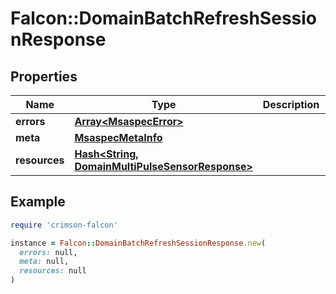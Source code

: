 # Falcon::DomainBatchRefreshSessionResponse

## Properties

| Name | Type | Description | Notes |
| ---- | ---- | ----------- | ----- |
| **errors** | [**Array&lt;MsaspecError&gt;**](MsaspecError.md) |  |  |
| **meta** | [**MsaspecMetaInfo**](MsaspecMetaInfo.md) |  |  |
| **resources** | [**Hash&lt;String, DomainMultiPulseSensorResponse&gt;**](DomainMultiPulseSensorResponse.md) |  |  |

## Example

```ruby
require 'crimson-falcon'

instance = Falcon::DomainBatchRefreshSessionResponse.new(
  errors: null,
  meta: null,
  resources: null
)
```

